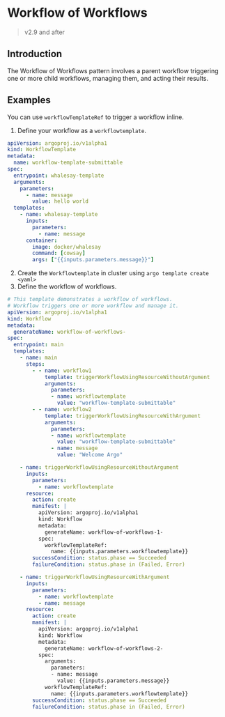 # Workflow of Workflows

> v2.9 and after

## Introduction
The Workflow of Workflows pattern involves a parent workflow triggering one or more child workflows, managing them, and acting their results.
 
## Examples
You can use `workflowTemplateRef` to trigger a workflow inline.
1. Define your workflow as a `workflowtemplate`.

```yaml
apiVersion: argoproj.io/v1alpha1
kind: WorkflowTemplate
metadata:
  name: workflow-template-submittable
spec:
  entrypoint: whalesay-template
  arguments:
    parameters:
      - name: message
        value: hello world
  templates:
    - name: whalesay-template
      inputs:
        parameters:
          - name: message
      container:
        image: docker/whalesay
        command: [cowsay]
        args: ["{{inputs.parameters.message}}"]
```
2. Create the `Workflowtemplate` in cluster using `argo template create <yaml>`
3. Define the workflow of workflows. 
```yaml
# This template demonstrates a workflow of workflows.
# Workflow triggers one or more workflow and manage it.
apiVersion: argoproj.io/v1alpha1
kind: Workflow
metadata:
  generateName: workflow-of-workflows-
spec:
  entrypoint: main
  templates:
    - name: main
      steps:
        - - name: workflow1
            template: triggerWorkflowUsingResourceWithoutArgument
            arguments:
              parameters:
              - name: workflowtemplate
                value: "workflow-template-submittable"
        - - name: workflow2
            template: triggerWorkflowUsingResourceWithArgument
            arguments:
              parameters:
              - name: workflowtemplate
                value: "workflow-template-submittable"
              - name: message
                value: "Welcome Argo"

    - name: triggerWorkflowUsingResourceWithoutArgument
      inputs:
        parameters:
          - name: workflowtemplate
      resource:
        action: create
        manifest: |
          apiVersion: argoproj.io/v1alpha1
          kind: Workflow
          metadata:
            generateName: workflow-of-workflows-1-
          spec:
            workflowTemplateRef:
              name: {{inputs.parameters.workflowtemplate}}
        successCondition: status.phase == Succeeded
        failureCondition: status.phase in (Failed, Error)

    - name: triggerWorkflowUsingResourceWithArgument
      inputs:
        parameters:
          - name: workflowtemplate
          - name: message
      resource:
        action: create
        manifest: |
          apiVersion: argoproj.io/v1alpha1
          kind: Workflow
          metadata:
            generateName: workflow-of-workflows-2-
          spec:
            arguments:
              parameters:
              - name: message
                value: {{inputs.parameters.message}}
            workflowTemplateRef:
              name: {{inputs.parameters.workflowtemplate}}
        successCondition: status.phase == Succeeded
        failureCondition: status.phase in (Failed, Error)
```
